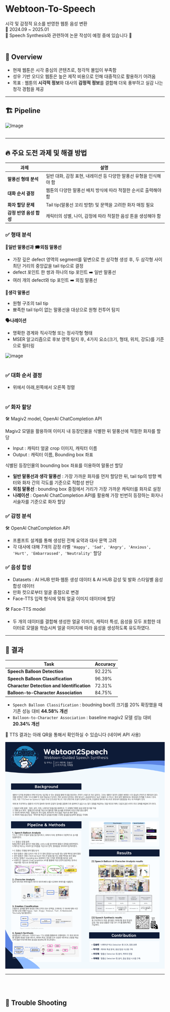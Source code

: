 # Webtoon-To-Speech
시각 및 감정적 요소를 반영한 웹툰 음성 변환 <br>
📅 2024.09 ~ 2025.01 <br>
📌 Speech Synthesis와 관련하여 논문 작성이 예정 중에 있습니다 📌 
<br></br>
## 📖 Overview
- 현재 웹툰은 시각 중심의 콘텐츠로, 청각적 몰입이 부족함
- 성우 기반 오디오 웹툰은 높은 제작 비용으로 인해 대중적으로 활용하기 어려움
- 목표 : 웹툰의 **시각적 정보**와 대사의 **감정적 정보**를 결합해 더욱 풍부하고 실감 나는 청각 경험을 제공
---

## 🏗️ Pipeline
![Image](https://github.com/user-attachments/assets/bef66021-3bd7-4fc0-9906-1346f939948c)
<br></br>

---

## 🔥 주요 도전 과제 및 해결 방법
| 과제 |  설명 |
|--------|---------|
| **말풍선 형태 분석** | 일반 대화, 감정 표현, 내레이션 등 다양한 말풍선 유형을 인식해야 함 |
| **대화 순서 결정** | 웹툰의 다양한 말풍선 배치 방식에 따라 적절한 순서로 출력해야 함 |
| **화자 할당 문제** | Tail tip(말풍선 꼬리 방향) 및 문맥을 고려한 화자 매칭 필요 |
| **감정 반영 음성 합성** | 캐릭터의 성별, 나이, 감정에 따라 적절한 음성 톤을 생성해야 함 |

### ✅ 형태 분석   <br>
**💬일반 말풍선과 🗯️외침 말풍선**

- 가장 깊은 defect 영역의 segment를 밑변으로 한 삼각형 생성 후, 두 삼각형 사이 최단 거리의 중앙값을 tail tip으로 결정
- defect 포인트 한 쌍과 하나의 tip 포인트 ➡️ 일반 말풍선
- 여러 개의 defect와 tip 포인트 ➡️ 외침 말풍선
  
**💭생각 말풍선** 

- 원형 구조의 tail tip
- 뾰족한 tail tip이 없는 말풍선을 대상으로 원형 컨투어 탐지

**🗣️나레이션**

- 명확한 경계와 직사각형 또는 정사각형 형태
- MSER 알고리즘으로 후보 영역 탐지 후,  4가지 요소(크기, 형태, 위치, 강도)를 기준으로 필터링

![image](https://github.com/user-attachments/assets/4e9fafcb-a09f-4640-9a4d-7e55d68d0470) 
<br></br>

### ✅ 대화 순서 결정
  - 위에서 아래,왼쪽에서 오른쪽 정렬
<br></br>
### ✅ 화자 할당
🛠️ Magiv2 model, OpenAI ChatCompletion API

Magiv2 모델을 활용하여 이미지 내 등장인물을 식별한 뒤 말풍선에 적절한 화자를 할당
- Input : 캐릭터 얼굴 crop 이미지, 캐릭터 이름 
- Output : 캐릭터 이름, Bounding box 좌표  

식별된 등장인물의 bounding box 좌표를 이용하여 말풍선 할당
- **일반 말풍선과 생각 말풍선** : 가장 가까운 화자를 먼저 할당한 뒤, tail tip의 방향 벡터와 화자 간의 각도를 기준으로 적합성 판단
- **외침 말풍선** : bounding box 중점에서 거리가 가장 가까운 캐릭터를 화자로 설정
- **나레이션** : OpenAI ChatCompletion API를 활용해 가장 빈번히 등장하는 화자나 서술자를 기준으로 화자 할당

### ✅ 감정 분석
🛠️ OpenAI ChatCompletion API
- 프롬프트 설계를 통해 생성된 전체 요약과 대사 문맥 고려
- 각 대사에 대해 7개의 감정 라벨 `'Happy', 'Sad', 'Angry', 'Anxious', 'Hurt', 'Embarrassed', 'Neutrality'` 할당

### ✅ 음성 합성
- Datasets : AI HUB 만화·웹툰 생성 데이터 & AI HUB 감성 및 발화 스타일별 음성합성 데이터
- 만화 컷으로부터 얼굴 중점으로 변경 
- Face-TTS 입력 형식에 맞춰 얼굴 이미지 데이터에 할당

🛠️ Face-TTS model 
- 두 개의 데이터를 결합해 생성한 얼굴 이미지, 캐릭터 특성, 음성을 모두 포함한 데이터로 모델을 학습시켜 얼굴 이미지에 따라 음성을 생성하도록 유도하였다.

---
## 📌 결과 

| Task |  Accuracy |
|--------|---------|
| **Speech Balloon Detection** | 92.22% |
| **Speech Balloon Classification** | 96.39% |
| **Character Detection and Identification** | 72.31% |
| **Balloon-to-Character Association** |  84.75% |

- `Speech Balloon Classification` : boudning box의 크기를 20% 확장했을 때 기존 성능 대비 **44.58% 개선**
- `Balloon-to-Character Association` :  baseline magiv2 모델 성능 대비 **20.34% 개선**

📸 TTS 결과는 아래 QR을 통해서 확인하실 수 있습니다 (네이버 API 사용) 

![19th 컨퍼런스 포스터](투빅스_19th_컨퍼런스_포스터.png)

---
<br></br>
## 🔧 Trouble Shooting 

